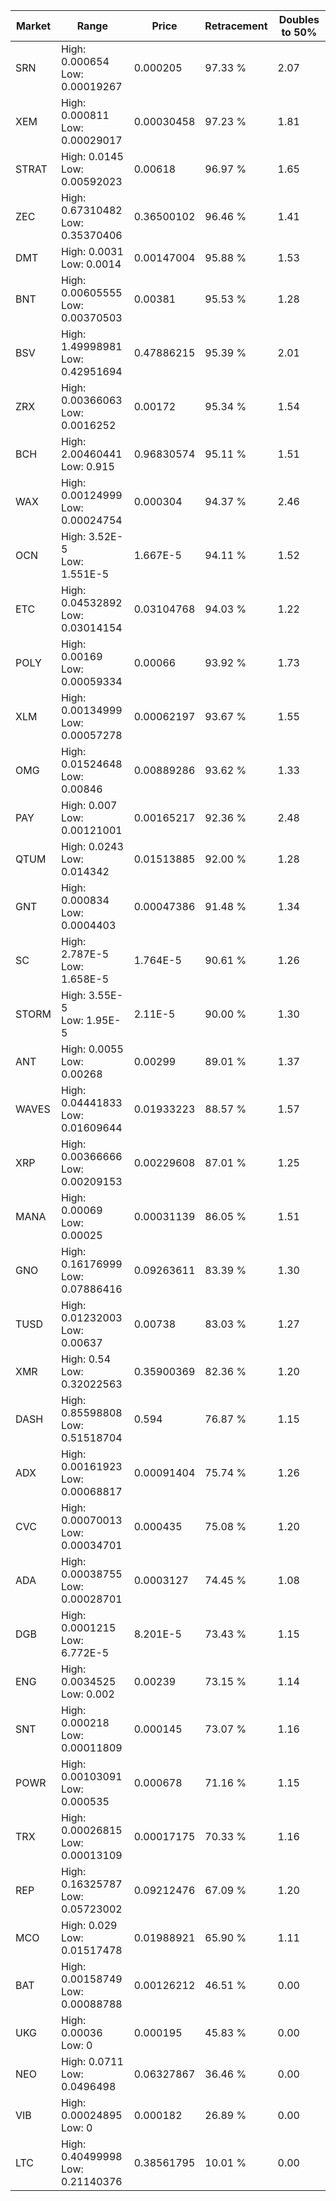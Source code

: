 | Market | Range | Price| Retracement | Doubles to 50% |
| --- | --- | --- | --- | --- |
| SRN | High: 0.000654<br />Low: 0.00019267 | 0.000205 | 97.33 % | 2.07 |
| XEM | High: 0.000811<br />Low: 0.00029017 | 0.00030458 | 97.23 % | 1.81 |
| STRAT | High: 0.0145<br />Low: 0.00592023 | 0.00618 | 96.97 % | 1.65 |
| ZEC | High: 0.67310482<br />Low: 0.35370406 | 0.36500102 | 96.46 % | 1.41 |
| DMT | High: 0.0031<br />Low: 0.0014 | 0.00147004 | 95.88 % | 1.53 |
| BNT | High: 0.00605555<br />Low: 0.00370503 | 0.00381 | 95.53 % | 1.28 |
| BSV | High: 1.49998981<br />Low: 0.42951694 | 0.47886215 | 95.39 % | 2.01 |
| ZRX | High: 0.00366063<br />Low: 0.0016252 | 0.00172 | 95.34 % | 1.54 |
| BCH | High: 2.00460441<br />Low: 0.915 | 0.96830574 | 95.11 % | 1.51 |
| WAX | High: 0.00124999<br />Low: 0.00024754 | 0.000304 | 94.37 % | 2.46 |
| OCN | High: 3.52E-5<br />Low: 1.551E-5 | 1.667E-5 | 94.11 % | 1.52 |
| ETC | High: 0.04532892<br />Low: 0.03014154 | 0.03104768 | 94.03 % | 1.22 |
| POLY | High: 0.00169<br />Low: 0.00059334 | 0.00066 | 93.92 % | 1.73 |
| XLM | High: 0.00134999<br />Low: 0.00057278 | 0.00062197 | 93.67 % | 1.55 |
| OMG | High: 0.01524648<br />Low: 0.00846 | 0.00889286 | 93.62 % | 1.33 |
| PAY | High: 0.007<br />Low: 0.00121001 | 0.00165217 | 92.36 % | 2.48 |
| QTUM | High: 0.0243<br />Low: 0.014342 | 0.01513885 | 92.00 % | 1.28 |
| GNT | High: 0.000834<br />Low: 0.0004403 | 0.00047386 | 91.48 % | 1.34 |
| SC | High: 2.787E-5<br />Low: 1.658E-5 | 1.764E-5 | 90.61 % | 1.26 |
| STORM | High: 3.55E-5<br />Low: 1.95E-5 | 2.11E-5 | 90.00 % | 1.30 |
| ANT | High: 0.0055<br />Low: 0.00268 | 0.00299 | 89.01 % | 1.37 |
| WAVES | High: 0.04441833<br />Low: 0.01609644 | 0.01933223 | 88.57 % | 1.57 |
| XRP | High: 0.00366666<br />Low: 0.00209153 | 0.00229608 | 87.01 % | 1.25 |
| MANA | High: 0.00069<br />Low: 0.00025 | 0.00031139 | 86.05 % | 1.51 |
| GNO | High: 0.16176999<br />Low: 0.07886416 | 0.09263611 | 83.39 % | 1.30 |
| TUSD | High: 0.01232003<br />Low: 0.00637 | 0.00738 | 83.03 % | 1.27 |
| XMR | High: 0.54<br />Low: 0.32022563 | 0.35900369 | 82.36 % | 1.20 |
| DASH | High: 0.85598808<br />Low: 0.51518704 | 0.594 | 76.87 % | 1.15 |
| ADX | High: 0.00161923<br />Low: 0.00068817 | 0.00091404 | 75.74 % | 1.26 |
| CVC | High: 0.00070013<br />Low: 0.00034701 | 0.000435 | 75.08 % | 1.20 |
| ADA | High: 0.00038755<br />Low: 0.00028701 | 0.0003127 | 74.45 % | 1.08 |
| DGB | High: 0.0001215<br />Low: 6.772E-5 | 8.201E-5 | 73.43 % | 1.15 |
| ENG | High: 0.0034525<br />Low: 0.002 | 0.00239 | 73.15 % | 1.14 |
| SNT | High: 0.000218<br />Low: 0.00011809 | 0.000145 | 73.07 % | 1.16 |
| POWR | High: 0.00103091<br />Low: 0.000535 | 0.000678 | 71.16 % | 1.15 |
| TRX | High: 0.00026815<br />Low: 0.00013109 | 0.00017175 | 70.33 % | 1.16 |
| REP | High: 0.16325787<br />Low: 0.05723002 | 0.09212476 | 67.09 % | 1.20 |
| MCO | High: 0.029<br />Low: 0.01517478 | 0.01988921 | 65.90 % | 1.11 |
| BAT | High: 0.00158749<br />Low: 0.00088788 | 0.00126212 | 46.51 % | 0.00 |
| UKG | High: 0.00036<br />Low: 0 | 0.000195 | 45.83 % | 0.00 |
| NEO | High: 0.0711<br />Low: 0.0496498 | 0.06327867 | 36.46 % | 0.00 |
| VIB | High: 0.00024895<br />Low: 0 | 0.000182 | 26.89 % | 0.00 |
| LTC | High: 0.40499998<br />Low: 0.21140376 | 0.38561795 | 10.01 % | 0.00 |
